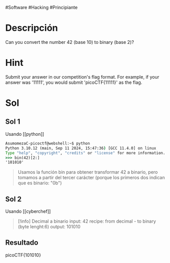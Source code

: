 #Software #Hacking #Principiante
# Descripción
Can you convert the number 42 (base 10) to binary (base 2)?

# Hint
Submit your answer in our competition's flag format. For example, if your answer was '11111', you would submit 'picoCTF{11111}' as the flag.

# Sol
## Sol 1
Usando [[python]]
```cmd
AsumomezaC-picoctf@webshell:~$ python
Python 3.10.12 (main, Sep 11 2024, 15:47:36) [GCC 11.4.0] on linux
Type "help", "copyright", "credits" or "license" for more information.
>>> bin(42)[2:]
'101010'
```

>Usamos la función bin para obtener transformar 42 a binario, pero tomamos a partir del tercer carácter (porque los primeros dos indican que es binario: "0b") 

## Sol 2
Usando [[cyberchef]]

> [!info] Decimal a binario
> input: 42
> recipe: from decimal - to binary (byte lenght:6)
> output: 101010
## Resultado
picoCTF{101010}

